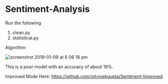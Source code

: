 # Sentiment-Analysis

Run the following

1. clean.py
2. statistical.py


Algorithm:

![screenshot 2019-01-09 at 6 06 18 pm](https://user-images.githubusercontent.com/17769945/50899856-5bf53a00-1439-11e9-92de-074584b8b8c2.png)

This is a poor model with an accuracy of about 19%.

Improved Mode Here: https://github.com/gitvivekgupta/Senitment-Improved
